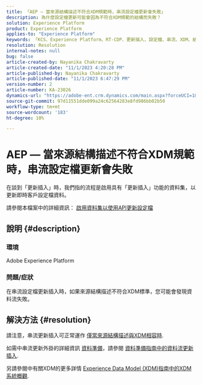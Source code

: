 ```yaml
---
title: 「AEP — 當來源結構描述不符合XDM規範時，串流設定檔更新會失敗」
description: 為什麼設定檔更新可能會因為不符合XDM規範的結構而失敗？
solution: Experience Platform
product: Experience Platform
applies-to: "Experience Platform"
keywords: 「KCS、Experience Platform、RT-CDP、更新插入、設定檔、串流、XDM、結構描述」
resolution: Resolution
internal-notes: null
bug: false
article-created-by: Nayanika Chakravarty
article-created-date: "11/1/2023 4:20:28 PM"
article-published-by: Nayanika Chakravarty
article-published-date: "11/1/2023 6:47:29 PM"
version-number: 2
article-number: KA-23026
dynamics-url: "https://adobe-ent.crm.dynamics.com/main.aspx?forceUCI=1&pagetype=entityrecord&etn=knowledgearticle&id=1b39a28e-d278-ee11-8179-6045bd0065f9"
source-git-commit: 97d11551dde099a24c62564283e8fd986bb02b50
workflow-type: tm+mt
source-wordcount: '183'
ht-degree: 10%

---
```


# AEP — 當來源結構描述不符合XDM規範時，串流設定檔更新會失敗


在談到「更新插入」時，我們指的流程是啟用具有「更新插入」功能的資料集，以更新即時客戶設定檔資料。

請參閱本檔案中的詳細資訊： [啟用資料集以使用API更新設定檔](https://experienceleague.adobe.com/docs/experience-platform/catalog/datasets/enable-upsert.html)

## 說明 {#description}


### 環境

Adobe Experience Platform

### 問題/症狀

在串流設定檔更新插入時，如果來源結構描述不符合XDM標準，您可能會發現資料流失敗。


## 解決方法 {#resolution}


請注意，串流更新插入可正常運作 <u>僅當來源結構描述與XDM相容時</u>.

如需中串流更新外掛的詳細資訊 [資料準備](https://experienceleague.adobe.com/docs/experience-platform/data-prep/home.html?lang=zh-Hant)，請參閱 [資料準備指南中的資料流更新插入](https://experienceleague.adobe.com/docs/experience-platform/data-prep/upserts.html).

另請參閱中有關XDM的更多詳情 [Experience Data Model (XDM)指南中的XDM系統概觀](https://experienceleague.adobe.com/docs/experience-platform/xdm/home.html?lang=zh-Hant).
